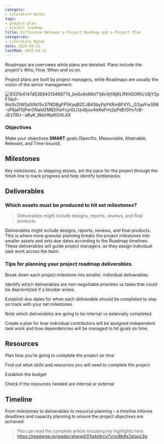 ```yaml
---
category:
- Literature Notes
tags:
- project plan
- project roadmap
title: Difference Between a Project Roadmap and a Project Plan
categories:
- Literature Notes
date: 2023-04-21
lastMod: 2023-04-21
---
```

Roadmaps are overviews while plans are detailed. Plans include the project's Who, How, When and so on.

Project plans are built by project managers, while Roadmaps are usually the vision of the senior management.

![6331b4147d53694013469774_bn6zAidWdT1jKnXjfl8jKLff4VGORhLV8jY2pF14o1-6ioSv2IW0a50b1Sx37NDBgFP5KaqBZCJBA5byPpYKRmBF4YL_G2qoYwSR8-sP6jaP5jPerONaId2MB2XwFcyiGLOzidIjou4Ie6eFmj2pPdEt5Hv7cB-JEzTRU--aRyK_9kbH6pKGHLAX](https://mataroa.blog/images/a8cca88e.png)



### Objectives

Make your objectives **SMART** goals (Specific, Measurable, Attainable, Relevant, and Time-bound).



## Milestones

Key milestones, or stepping stones, set the pace for the project through the finish line to track progress and help identify bottlenecks.



## Deliverables

### Which assets must be produced to hit set milestones?

> Deliverables might include designs, reports, reviews, and final products.

Deliverables might include designs, reports, reviews, and final products. This is where more granular planning breaks the project milestones into smaller assets and sets due dates according to the Roadmap timelines. These deliverables will guide project managers. as they assign individual task work across the team.



### Tips for planning your project roadmap deliverables.

Break down each project milestone into smaller, individual deliverables.

Identify which deliverables are non-negotiable priorities vs tasks that could be deprioritized if a blocker arises.

Establish due dates for when each deliverable should be completed to stay on track with your set milestones.

Note which deliverables are going to be internal vs externally completed.

Create a plan for how individual contributors will be assigned independent task work and how dependencies will be managed to hit goals on time.



## Resources

Plan how you’re going to complete the project on time

Find out what skills and resources you will need to complete the project

Establish the budget

Check if the resources needed are internal or external



## Timeline

From milestones to deliverables to resource planning – a timeline informs deadlines and capacity planning to ensure the project objectives are achieved.



> You can read the complete article including my highlights here https://readwise.io/reader/shared/01gdx9rcv7vcjz8k9x2staqz3g
